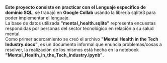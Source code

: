**Este proyecto consiste en practicar con el Lenguaje específico de dominio SQL**, se trabajó en **Google Collab** usando la librería sqlite3 para poder implementar el lenguaje. <br>
La base de datos utilizada **"mental_health.sqlite"** representa encuestas respondidas por personas del sector tecnológico en relación a su salud mental. <br>
Como primer acercamiento se creó el archivo **"Mental Health in the Tech Industry.docx"**, es un documento informal que enuncia problemas/cosas a resolver, la realización de los mismos está hecha en la notebook **"Mental_Health_in_the_Tech_Industry.ipynb"**.
